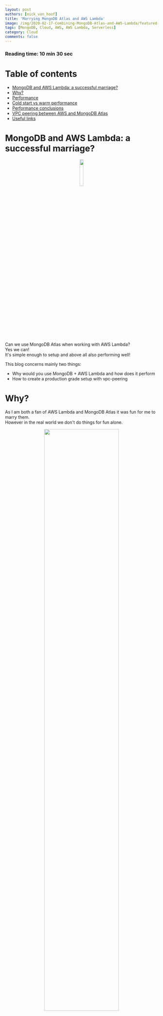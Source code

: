 ```yaml
---
layout: post
authors: [nick_van_hoof]
title: 'Marrying MongoDB Atlas and AWS Lambda'
image: /img/2020-02-17-Combining-MongoDB-Atlas-and-AWS-Lambda/featured-image.png
tags: [MongoDB, Cloud, AWS, AWS Lambda, Serverless]
category: Cloud
comments: false
---
```


### Reading time: 10 min 30 sec

# Table of contents
* [MongoDB and AWS Lambda: a successful marriage?](#mongodb-and-aws-lambda-a-successful-marriage)
* [Why?](#mongodb-and-aws-lambda-why)
* [Performance](#mongodb-and-aws-lambda-performance)
* [Cold start vs warm performance](#cold-start-vs-warm-performance)
* [Performance conclusions](#performance-conclusion)
* [VPC peering between AWS and MongoDB Atlas](#vpc-peering-connect-your-lambda-functions-with-your-mongodb-atlas-cluster)
* [Useful links](#useful-links)


# MongoDB and AWS Lambda: a successful marriage?

<div style="text-align: center;" >
  <img src="/img/2020-02-17-Combining-MongoDB-Atlas-and-AWS-Lambda/rings.png" width="15%" height="15%">
</div>

Can we use MongoDB Atlas when working with AWS Lambda?  
Yes we can!   
It's simple enough to setup and above all also performing well!  

This blog concerns mainly two things:
* Why would you use MongoDB + AWS Lambda and how does it perform
* How to create a production grade setup with vpc-peering

# Why?
As I am both a fan of AWS Lambda and MongoDB Atlas it was fun for me to marry them.  
However in the real world we don't do things for fun alone.  

<div style="text-align: center;" >
  <img src="/img/2020-02-17-Combining-MongoDB-Atlas-and-AWS-Lambda/mongodb-plus-aws-lambda.png" width="70%" height="70%">
</div>

What are the motives to combine MongoDB Atlas and AWS Lambda?

* In case of MongoDB you provision your cluster and you know what you'll pay for it, clusters can grow with your business without downtime or code changes.
* MongoDB has a rich query language and aggregation framework. On top of your data in MongoDB you can build nice dashboards for business intelligence. (eg. [MongoDB Charts](https://www.mongodb.com/products/charts))
* When rich documents that are loosely coupled (users and invoices for instance) need to be queried, MongoDB can join documents together inside the database, making your code more light.
* Supports up to 64 indexes per collection with a wide variety of index types like hash, compound, unique, array, partial, TTL, geospatial, sparse, text and wildcard indexes
* Large documents allowed. A MongoDB document can be up to 16 Mb.
* Flexible data access. 
* Performance - a built-in cache and support for lots of secondary indexes that can span across arrays and subdocuments, making virtually all queries very fast
* Tunable consistency - from fire-and-forget over a quorum-based strong consistency up to full ACID-compliant transactions across globally distributed databases, you are in control. 
In any case, indexes are always kept in sync in realtime with the data so your users will always find and work with the latest, correct data.
We hence call MongoDB a strong consistent database.
* Observability - MongoDB exposes more than 100 different metrics and has a built-in performance advisor. Because "you can't optimize what you can't measure."
* Platform capabilities such as Full Text Search with Lucene, Stitch Serverless Platform with GraphQL support, Charts, managed triggers, more than 30 programming language drivers, Data Lake, analytics, Kafka 2-way connector


# Performance
Suppose you have setup access from your Lambda Functions to your MongoDB Atlas Cluster (If you want to know how, read more about it in the second part of this post).

Since we are dealing with Lambda Functions we also have to deal with a phenomenon called "cold start". 
This is the case for any Lambda Function no matter what database it connects to.
MongoDB mentions on there [website](https://docs.atlas.mongodb.com/best-practices-connecting-to-aws-lambda/) that there is an initial startup delay due to this.

I am testing using the following setup:

<div style="text-align: center;" >
  <img src="/img/2020-02-17-Combining-MongoDB-Atlas-and-AWS-Lambda/Architecture.png">
</div>

Items are coming in via requests through the API.
The `APILambda` drops the items on a queue.  
A second Lambda Function `SaveMongoDBLambda` stores the items in the MongoDB database.
Of this second Lambda Function I will measure the performance:
* during a cold start
* when the Lambda is already warm

Other things important to know:
* In the above setup I limit the maximum number of concurrently running Lambda Functions instances of the `SaveMongoDBLambda` to 10.
* The Lambda Functions are written in `Java` which will add time to the coldstart performance compared to `Python` or `NodeJS`.
* In this case I am reading the items from the queue one by one. 
  Also storing them one by one.
  To optimize we would do this in batch.  
  Here we want to measure performance and we don't want the batch size to vary.
  So we store them one by one.
* The lambda function runs in a VPC to be able to make a peering connection to the MongoDB Atlas Cluster.
* The items that are being stored are only a few tens of bytes large.
* In total 1000 items were inserted
  

## The results: analyzing the results using XRAY
I am using the AWS Xray SDK to trace and analyze the requests flowing through the application.

Here is a graph showing you the `Response Distribution` of the `SaveMongoDBLambda`. 
Hence, this is the time that the Lambda Function took to execute.

<div style="text-align: center;" >
  <img src="/img/2020-02-17-Combining-MongoDB-Atlas-and-AWS-Lambda/response-distribution.png" width="50%" height="50%">
</div>

We notice two things.
* The graph is heavily balanced to the left. 
Most of the requests took very little time.
* On the right end of the spectrum we also see a couple of request. 
This are the cold starts that occur the first time a Lambda Function is invoked.

From the XRAY service map we can see that on average the Lambda Function took 174 milliseconds to execute.
 
<div style="text-align: center;" >
  <img src="/img/2020-02-17-Combining-MongoDB-Atlas-and-AWS-Lambda/service-map.png" width="70%" height="70%">
</div>

### Cold start vs warm performance
We can further dissect a cold start with XRAY.

<div style="text-align: center;" >
  <img src="/img/2020-02-17-Combining-MongoDB-Atlas-and-AWS-Lambda/coldstart.png" width="80%" height="80%">
</div>

We see that:
* Bootstrapping the runtime and code in the vpc lambda took 1.7 seconds.
* The initial connection is being made to the database which takes 5 seconds. 
This connection overhead is also there when using AWS native databases.
Though then it will be smaller.
* Saving the actual item took 1.1 second.

That's for the first execution of the Lambda Function.
How does this compare against a Lambda function that is already "warm".
This means the boostrapping is already done and the connections are initialised.  
We can also analyse a warm lambda with XRAY.

<div style="text-align: center;" >
  <img src="/img/2020-02-17-Combining-MongoDB-Atlas-and-AWS-Lambda/warm-execution.png" width="80%" height="80%">
</div>

Now we notice:
* Total execution took only 18 ms!
* There is no longer any initialization overhead.
* Storing the item took 6 ms!


## Performance conclusions

* Storing items in the database when the Lambda Function is already warm is blazingly fast.
* Initializing the connection in case of a cold start adds time to the cold start.

# VPC peering: connect your Lambda Functions with your MongoDB Atlas Cluster
Want to know how to set up a VPC peering connection between your AWS VPC and MongoDB Atlas Cluster?
Read on.. 

We want to deploy a production grade setup.  
This means we won't connect over the open internet.
We'll setup a VPC peering connection between our Atlas Cluster and our AWS VPC.  

## The AWS side
Let's setup a new VPC.
In this VPC we will create a public subnet.  
A route table will be associated with that subnet.
In the route table we'll define that we want to route all database traffic through the VPC peering connection towards the Atlas cluster.

In the AWS User Interface navigate to the VPC dashboard and click `Launch VPC Wizard`.

<div style="text-align: center;" >
  <img src="/img/2020-02-17-Combining-MongoDB-Atlas-and-AWS-Lambda/1-VPC-dashboard.png" width="70%" height="70%">
</div>

Select that you want to create a VPC with a single public subnet.

<div style="text-align: center;" >
  <img src="/img/2020-02-17-Combining-MongoDB-Atlas-and-AWS-Lambda/2-VPC-with-single-public-subnet.png" width="70%" height="70%">
</div>

Specify how big you want the IP range of this VPC to be.
If you have trouble figuring out the relation between the `CIDR block` and the `Network Range` use one of the online converters to help you. ([https://www.ipaddressguide.com/cidr](https://www.ipaddressguide.com/cidr){:target="_blank" rel="noopener noreferrer"}) )  
Give your VPC and public subnet a name.  
Make sure that `enable DNS hostnames` is enabled.

<div style="text-align: center;" >
  <img src="/img/2020-02-17-Combining-MongoDB-Atlas-and-AWS-Lambda/3-VPC-with-single-public-subnet-2.png" width="100%" height="100%">
</div>

Your VPC has been successfully created.

<div style="text-align: center;" >
  <img src="/img/2020-02-17-Combining-MongoDB-Atlas-and-AWS-Lambda/4-VPC-successfully-created.png" width="70%" height="70%">
</div>

If you now navigate to the subnet tab you see that a new subnet has been created.  
When going to the route tables tab you see two new rout tables.
That is a route table for your VPC and a route table specifically for your public subnet.

<div style="text-align: center;" >
  <img src="/img/2020-02-17-Combining-MongoDB-Atlas-and-AWS-Lambda/5-new-subnet.png" width="90%" height="90%">
</div>

<div style="text-align: center;" >
  <img src="/img/2020-02-17-Combining-MongoDB-Atlas-and-AWS-Lambda/6-new-route-tables.png" width="90%" height="90%">
</div>

Before we go to MongoDB Atlas get some specific data about your VPC:
* From the subnet tab write down the VPC-id and IPv4 CIDR.
* Under the security group tab find the security group that is associated with your vpc.
Write this security group identifier down.

<div style="text-align: center;" >
  <img src="/img/2020-02-17-Combining-MongoDB-Atlas-and-AWS-Lambda/7-security-group.png" width="90%" height="90%">
</div>




## The MongoDB side

Setup the MongoDB cluster.
**This has to be a dedicated cluster which means you'll need at least an M10.**

<div style="text-align: center;" >
  <img src="/img/2020-02-17-Combining-MongoDB-Atlas-and-AWS-Lambda/Setup-m10-cluster.png" width="70%" height="70%">
</div>

Wait till your cluster is set up.

<div style="text-align: center;" >
  <img src="/img/2020-02-17-Combining-MongoDB-Atlas-and-AWS-Lambda/m10-is-setup.png" width="70%" height="70%">
</div>

In the Atlas UI navigate to `Security` -> `Network Access`.  
Hit `+ new peering connection` and select AWS as cloud provider.  
The below screen will pop up. Here you have to specify some configuration.
* Account ID: your AWS account Id which you can find under the 'My Account' in the AWS console
* VPC-id: Fill in the VPC-id that you copied from the vpc that you just created in AWS
* VPC CIDR: specify the CIDR block that you used to configure your vpc with on AWS
* region: the region where you created the AWS vpc

<div style="text-align: center;" >
  <img src="/img/2020-02-17-Combining-MongoDB-Atlas-and-AWS-Lambda/8-setup-peering-connection-atlas.png" width="70%" height="70%">
</div>

Hit `Instantiate peering` !


<div style="text-align: center;" >
  <img src="/img/2020-02-17-Combining-MongoDB-Atlas-and-AWS-Lambda/9-pending-peering-connection.png" width="70%" height="70%">
</div>

Notice that MongoDB created an `Atlas CIDR` which specifies the IP range in which your Atlas cluster will reside.  Write this down, you will need it later on.
We are connecting the Atlas IP range with the IP range of our AWS VPC, hence VPC peering.

The peering connection is now pending.   

Go back to AWS.

## The AWS side (again)
In the VPC service of AWS go to `Peering Connections`.  
You will notice a new peering request with status `Pending Acceptance`.
<div style="text-align: center;" >
  <img src="/img/2020-02-17-Combining-MongoDB-Atlas-and-AWS-Lambda/10-aws-peering-connection-request.png" width="80%" height="80%">
</div>

Accept this peering request!

Now you have to update your routing tables.
AWS will also ask you `Do you want to update your routing tables` when you accept the peering request.  Click `Modify my route tables now`.
We will deploy our Lambda Functions in the public subnet of our VPC.
So we want to modify the route table that is associated with that subnet.
You can recognize that route table because it has an **explicit subnet association**.

<div style="text-align: center;" >
  <img src="/img/2020-02-17-Combining-MongoDB-Atlas-and-AWS-Lambda/11-modify-route-table.png" width="100%" height="100%">
</div>

Selecting the route table with an **explicit subnet association** and click `edit routes`.
Add a route towards your Atlas cluster as indicated in the image below.  
What we are actually saying here is that we want to route all traffic to our Atlas cluster through the VPC peering connection.  
As `Destination` choose the Atlas CIDR and under `Target` choose your VPC peering connection.

<div style="text-align: center;" >
  <img src="/img/2020-02-17-Combining-MongoDB-Atlas-and-AWS-Lambda/12-edit-routes.png" width="100%" height="100%">
</div>

Updating the route table will update the status of the peering connection to **available** in the Atlas UI.  
This takes a couple of minutes.

<div style="text-align: center;" >
  <img src="/img/2020-02-17-Combining-MongoDB-Atlas-and-AWS-Lambda/13-peering-available.png" width="100%" height="100%">
</div>

### Deploy your lambda functions!

Now it is time to deploy your Lambda Function in the VPC that you just configured.
This Lambda Function will connect to your MongoDB Atlas Cluster via the vpc-peering we have set up.

I created a project that you can use to deploy a Lambda Function in your own vpc.
You can then use it to store items in your MongoDB collection.  
The repository can be found [here](https://github.com/Nxtra/awslambda-mongodb-vpc-peering).  
Let me be clear and state that in a real world project you don't want the password hard coded in the connection string.
An option is to put it into `AWS Secret Manager` and have your lambda retrieve it there.

You need to update certain config values in this project to make it work for your own vpc!
To deploy a Lambda Function in your VPC you have to configure the VPC config:
* use the pubic subnet that we just created
* specify the security group of you AWS vpc
You also have to update the connection string.

The following instructions can also be found in the `README` of the project.

In `template.yaml`: 
* update the environment variable that specifies the connection string, database  and collection to your own connection string, database and connection.
    ```
      Environment:
        Variables:
          MONGODB_CONNECTION_STRING: mongodb+srv://<user>:<password>@<your-cluster>.mongodb.net/test?retryWrites=true&w=majority
          DATABASE: yourDatabaseName
          COLLECTION: yourCollectionName
    ```
* update the `VpcConfig` with your own vpc security group and subnet:
    ```
      VpcConfig:
        SecurityGroupIds:
          - sg-01004aee8e2eb4f33
        SubnetIds:
          - subnet-028397e077f1f8e7a
    ```
  
Deploy your Lambda functions to your VPC and test them out!
Run `./deploy.sh` to deploy the Lambda Function to your account.
Running this script successfully will output the URL on which you can send an item through the API towards the Lambda Function.

<div style="text-align: center;" >
  <img src="/img/2020-02-17-Combining-MongoDB-Atlas-and-AWS-Lambda/stack-outputs.png" width="100%" height="100%">
</div>

In the Lambda User Interface of the AWS Console you will now see that the Lambda Function has been deployed in the correct subnet with the right security group.

<div style="text-align: center;" >
  <img src="/img/2020-02-17-Combining-MongoDB-Atlas-and-AWS-Lambda/14-lambda-in-vpc.png" width="70%" height="70%">
</div>

Use this URL that was outputted to trigger the Lambda Function.
This will return the `ObjectId` of the item in your MongoDB collection!

<div style="text-align: center;" >
  <img src="/img/2020-02-17-Combining-MongoDB-Atlas-and-AWS-Lambda/invocation-result.png" width="100%" height="100%">
</div>


Yihaa! MongoDB and AWS Lambda are happily married!

## Useful links
* [https://docs.atlas.mongodb.com/security-vpc-peering/](https://docs.atlas.mongodb.com/security-vpc-peering/)
* [https://aws.amazon.com/xray/](https://aws.amazon.com/xray/)
* [https://www.mongodb.com/compare/mongodb-dynamodb](https://www.mongodb.com/compare/mongodb-dynamodb)
* [https://www.educba.com/mongodb-vs-dynamodb/](https://www.educba.com/mongodb-vs-dynamodb/)
* [https://www.mongodb.com/blog/post/optimizing-aws-lambda-performance-with-mongodb-atlas-and-nodejs](https://www.mongodb.com/blog/post/optimizing-aws-lambda-performance-with-mongodb-atlas-and-nodejs)
